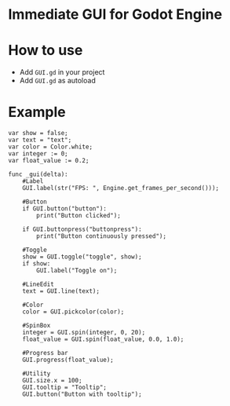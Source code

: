# Immediate GUI for Godot Engine
# How to use
- Add `GUI.gd` in your project
- Add `GUI.gd` as autoload
# Example
```gdscript
var show = false;
var text = "text";
var color = Color.white;
var integer := 0;
var float_value := 0.2;

func _gui(delta):
	#Label
	GUI.label(str("FPS: ", Engine.get_frames_per_second()));
	
	#Button
	if GUI.button("button"):
		print("Button clicked");
	
	if GUI.buttonpress("buttonpress"):
		print("Button continuously pressed");
	
	#Toggle
	show = GUI.toggle("toggle", show);
	if show:
		GUI.label("Toggle on");
	
	#LineEdit
	text = GUI.line(text);
	
	#Color
	color = GUI.pickcolor(color);
	
	#SpinBox
	integer = GUI.spin(integer, 0, 20);
	float_value = GUI.spin(float_value, 0.0, 1.0);
	
	#Progress bar
	GUI.progress(float_value);
	
	#Utility
	GUI.size.x = 100;
	GUI.tooltip = "Tooltip";
	GUI.button("Button with tooltip");
```
